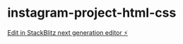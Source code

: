 # instagram-project-html-css

[Edit in StackBlitz next generation editor ⚡️](https://stackblitz.com/~/github.com/221978021-LE-Mokoena/instagram-project-html-css)